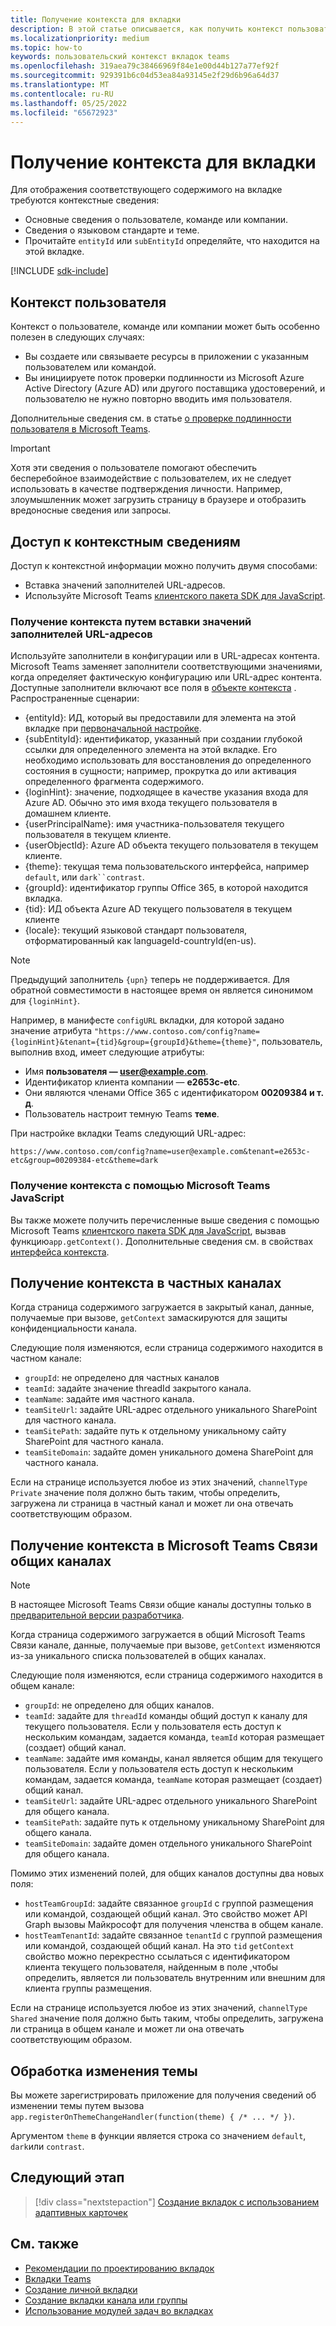 ```yaml
---
title: Получение контекста для вкладки
description: В этой статье описывается, как получить контекст пользователя для вкладок
ms.localizationpriority: medium
ms.topic: how-to
keywords: пользовательский контекст вкладок teams
ms.openlocfilehash: 319aea79c38466969f84e1e00d44b127a77ef92f
ms.sourcegitcommit: 929391b6c04d53ea84a93145e2f29d6b96a64d37
ms.translationtype: MT
ms.contentlocale: ru-RU
ms.lasthandoff: 05/25/2022
ms.locfileid: "65672923"
---
```

# <a name="get-context-for-your-tab"></a>Получение контекста для вкладки

Для отображения соответствующего содержимого на вкладке требуются контекстные сведения:

* Основные сведения о пользователе, команде или компании.
* Сведения о языковом стандарте и теме.
* Прочитайте `entityId` или `subEntityId` определяйте, что находится на этой вкладке.

[!INCLUDE [sdk-include](~/includes/sdk-include.md)]

## <a name="user-context"></a>Контекст пользователя

Контекст о пользователе, команде или компании может быть особенно полезен в следующих случаях:

* Вы создаете или связываете ресурсы в приложении с указанным пользователем или командой.
* Вы инициируете поток проверки подлинности из Microsoft Azure Active Directory (Azure AD) или другого поставщика удостоверений, и пользователю не нужно повторно вводить имя пользователя.

Дополнительные сведения см. в статье [о проверке подлинности пользователя в Microsoft Teams](~/concepts/authentication/authentication.md).

> [!IMPORTANT]
> Хотя эти сведения о пользователе помогают обеспечить бесперебойное взаимодействие с пользователем, их не следует использовать в качестве подтверждения личности.  Например, злоумышленник может загрузить страницу в браузере и отобразить вредоносные сведения или запросы.

## <a name="access-context-information"></a>Доступ к контекстным сведениям

Доступ к контекстной информации можно получить двумя способами:

* Вставка значений заполнителей URL-адресов.
* Используйте Microsoft Teams [клиентского пакета SDK для JavaScript](/javascript/api/overview/msteams-client).

### <a name="get-context-by-inserting-url-placeholder-values"></a>Получение контекста путем вставки значений заполнителей URL-адресов

Используйте заполнители в конфигурации или в URL-адресах контента. Microsoft Teams заменяет заполнители соответствующими значениями, когда определяет фактическую конфигурацию или URL-адрес контента. Доступные заполнители включают все поля в [объекте контекста](/javascript/api/@microsoft/teams-js/microsoftteams.context?view=msteams-client-js-1.12.1&preserve-view=true) . Распространенные сценарии:

* {entityId}: ИД, который вы предоставили для элемента на этой вкладке при [первоначальной настройке](~/tabs/how-to/create-tab-pages/configuration-page.md).
* {subEntityId}: идентификатор, указанный при создании глубокой ссылки [](~/concepts/build-and-test/deep-links.md) для определенного элемента на этой вкладке. Его необходимо использовать для восстановления до определенного состояния в сущности; например, прокрутка до или активация определенного фрагмента содержимого.
* {loginHint}: значение, подходящее в качестве указания входа для Azure AD. Обычно это имя входа текущего пользователя в домашнем клиенте.
* {userPrincipalName}: имя участника-пользователя текущего пользователя в текущем клиенте.
* {userObjectId}: Azure AD объекта текущего пользователя в текущем клиенте.
* {theme}: текущая тема пользовательского интерфейса, например `default`, или `dark``contrast`.
* {groupId}: идентификатор группы Office 365, в которой находится вкладка.
* {tid}: ИД объекта Azure AD текущего пользователя в текущем клиенте
* {locale}: текущий языковой стандарт пользователя, отформатированный как languageId-countryId(en-us).

> [!NOTE]
> Предыдущий заполнитель `{upn}` теперь не поддерживается. Для обратной совместимости в настоящее время он является синонимом для `{loginHint}`.

Например, в манифесте `configURL` вкладки, для которой задано значение атрибута `"https://www.contoso.com/config?name={loginHint}&tenant={tid}&group={groupId}&theme={theme}"`, пользователь, выполнив вход, имеет следующие атрибуты:

* Имя **пользователя — user@example.com**.
* Идентификатор клиента компании — **e2653c-etc**.
* Они являются членами Office 365 с идентификатором **00209384 и т. д**.
* Пользователь настроит темную Teams **теме**.

При настройке вкладки Teams следующий URL-адрес:

`https://www.contoso.com/config?name=user@example.com&tenant=e2653c-etc&group=00209384-etc&theme=dark`

### <a name="get-context-by-using-the-microsoft-teams-javascript-library"></a>Получение контекста с помощью Microsoft Teams JavaScript

Вы также можете получить перечисленные выше сведения с помощью Microsoft Teams [клиентского пакета SDK для JavaScript](/javascript/api/overview/msteams-client), вызвав функцию`app.getContext()`. Дополнительные сведения см. в свойствах [интерфейса контекста](/javascript/api/@microsoft/teams-js/app.context?view=msteams-client-js-latest&preserve-view=true).

## <a name="retrieve-context-in-private-channels"></a>Получение контекста в частных каналах

Когда страница содержимого загружается в закрытый канал, данные, получаемые при вызове, `getContext` замаскируются для защиты конфиденциальности канала.

Следующие поля изменяются, если страница содержимого находится в частном канале:

* `groupId`: не определено для частных каналов
* `teamId`: задайте значение threadId закрытого канала.
* `teamName`: задайте имя частного канала.
* `teamSiteUrl`: задайте URL-адрес отдельного уникального SharePoint для частного канала.
* `teamSitePath`: задайте путь к отдельному уникальному сайту SharePoint для частного канала.
* `teamSiteDomain`: задайте домен уникального домена SharePoint для частного канала.

Если на странице используется любое из этих значений, `channelType` `Private` значение поля должно быть таким, чтобы определить, загружена ли страница в частный канал и может ли она отвечать соответствующим образом.

## <a name="retrieve-context-in-microsoft-teams-connect-shared-channels"></a>Получение контекста в Microsoft Teams Связи общих каналах

> [!NOTE]
> В настоящее Microsoft Teams Связи общие каналы доступны только в [предварительной версии разработчика](../../resources/dev-preview/developer-preview-intro.md).

Когда страница содержимого загружается в общий Microsoft Teams Связи канале, данные, получаемые при вызове, `getContext` изменяются из-за уникального списка пользователей в общих каналах.

Следующие поля изменяются, если страница содержимого находится в общем канале:

* `groupId`: не определено для общих каналов.
* `teamId`: задайте для `threadId` команды общий доступ к каналу для текущего пользователя. Если у пользователя есть доступ к нескольким командам, задается команда, `teamId` которая размещает (создает) общий канал.
* `teamName`: задайте имя команды, канал является общим для текущего пользователя. Если у пользователя есть доступ к нескольким командам, задается команда, `teamName` которая размещает (создает) общий канал.
* `teamSiteUrl`: задайте URL-адрес отдельного уникального SharePoint для общего канала.
* `teamSitePath`: задайте путь к отдельному уникальному SharePoint для общего канала.
* `teamSiteDomain`: задайте домен отдельного уникального SharePoint для общего канала.

Помимо этих изменений полей, для общих каналов доступны два новых поля:

* `hostTeamGroupId`: задайте связанное `groupId` с группой размещения или командой, создающей общий канал. Это свойство может API Graph вызовы Майкрософт для получения членства в общем канале.
* `hostTeamTenantId`: задайте связанное `tenantId` с группой размещения или командой, создающей общий канал. На это `tid` `getContext` свойство можно перекрестно ссылаться с идентификатором клиента текущего пользователя, найденным в поле ,чтобы определить, является ли пользователь внутренним или внешним для клиента группы размещения.

Если на странице используется любое из этих значений, `channelType` `Shared` значение поля должно быть таким, чтобы определить, загружена ли страница в общем канале и может ли она отвечать соответствующим образом.

## <a name="handle-theme-change"></a>Обработка изменения темы

Вы можете зарегистрировать приложение для получения сведений об изменении темы путем вызова `app.registerOnThemeChangeHandler(function(theme) { /* ... */ })`.

Аргументом `theme` в функции является строка со значением `default`, `dark`или `contrast`.

## <a name="next-step"></a>Следующий этап

> [!div class="nextstepaction"]
> [Создание вкладок с использованием адаптивных карточек](~/tabs/how-to/build-adaptive-card-tabs.md)

## <a name="see-also"></a>См. также

* [Рекомендации по проектированию вкладок](../../tabs/design/tabs.md)
* [Вкладки Teams](~/tabs/what-are-tabs.md)
* [Создание личной вкладки](~/tabs/how-to/create-personal-tab.md)
* [Создание вкладки канала или группы](~/tabs/how-to/create-channel-group-tab.md)
* [Использование модулей задач во вкладках](~/task-modules-and-cards/task-modules/task-modules-tabs.md)
